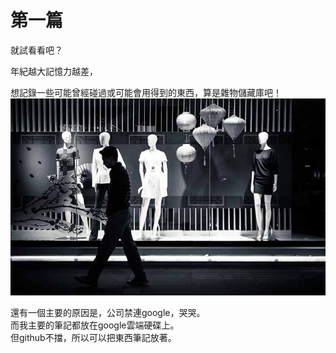 # 第一篇


就試看看吧？
<!--more-->

年紀越大記憶力越差，

想記錄一些可能曾經碰過或可能會用得到的東西，算是雜物儲藏庫吧！
![helpless](first-post.jpg)  
  
  
還有一個主要的原因是，公司禁連google，哭哭。  
而我主要的筆記都放在google雲端硬碟上。  
但github不擋，所以可以把東西筆記放著。
